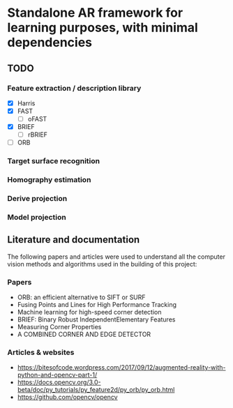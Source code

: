 # Standalone AR framework for learning purposes, with minimal dependencies

## TODO

### Feature extraction / description library 

- [x] Harris
- [x] FAST
    - [ ] oFAST
- [x] BRIEF
    - [ ] rBRIEF
- [ ] ORB

### Target surface recognition

### Homography estimation

### Derive projection

### Model projection


## Literature and documentation

The following papers and articles were used to understand all the computer
vision methods and algorithms used in the building of this project:

### Papers

- ORB: an efficient alternative to SIFT or SURF
- Fusing Points and Lines for High Performance Tracking
- Machine learning for high-speed corner detection
- BRIEF: Binary Robust IndependentElementary Features
- Measuring Corner Properties
- A COMBINED CORNER AND EDGE DETECTOR


### Articles & websites

- https://bitesofcode.wordpress.com/2017/09/12/augmented-reality-with-python-and-opencv-part-1/
- https://docs.opencv.org/3.0-beta/doc/py_tutorials/py_feature2d/py_orb/py_orb.html
- https://github.com/opencv/opencv
